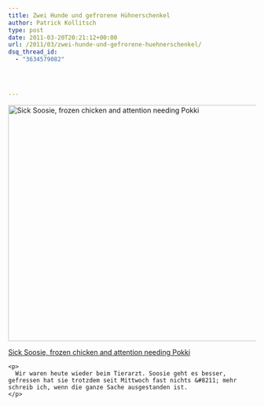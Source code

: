 ```yaml
---
title: Zwei Hunde und gefrorene Hühnerschenkel
author: Patrick Kollitsch
type: post
date: 2011-03-20T20:21:12+00:00
url: /2011/03/zwei-hunde-und-gefrorene-huehnerschenkel/
dsq_thread_id:
  - "3634579082"




---
```

<div class="media image">
  <a href="http://www.flickr.com/photos/schreibblogade/5529269128/" title="Sick Soosie, frozen chicken and attention needing Pokki"><img src="//farm6.static.flickr.com/5099/5546480784_a9183997c5_z.jpg" width="640" height="480" alt="Sick Soosie, frozen chicken and attention needing Pokki" /></p> 
  
  <p>
    Sick Soosie, frozen chicken and attention needing Pokki
  </p>
  
  <p>
    </a></div> 
    
    <p>
      Wir waren heute wieder beim Tierarzt. Soosie geht es besser, gefressen hat sie trotzdem seit Mittwoch fast nichts &#8211; mehr schreib ich, wenn die ganze Sache ausgestanden ist.
    </p>